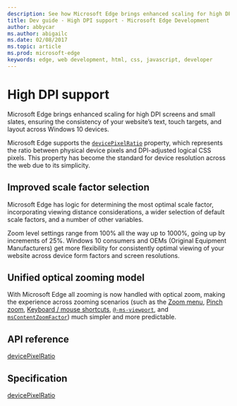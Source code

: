 ---description: See how Microsoft Edge brings enhanced scaling for high DPI screens with properties like devicePixelRatio.
title: Dev guide - High DPI support - Microsoft Edge Development
author: abbycar
ms.author: abigailc
ms.date: 02/08/2017
ms.topic: article
ms.prod: microsoft-edge
keywords: edge, web development, html, css, javascript, developer
---# High DPI supportMicrosoft Edge brings enhanced scaling for high DPI screens and small slates, ensuring the consistency of your website’s text, touch targets, and layout across Windows 10 devices.Microsoft Edge supports the  [`devicePixelRatio`](https://msdn.microsoft.com/library/dn255104) property, which represents the ratio between physical device pixels and DPI-adjusted logical CSS pixels. This property has become the standard for device resolution across the web due to its simplicity.## Improved scale factor selectionMicrosoft Edge has logic for determining the most optimal scale factor, incorporating viewing distance considerations, a wider selection of default scale factors, and a number of other variables.Zoom level settings range from 100% all the way up to 1000%, going up by increments of 25%.Windows 10 consumers and OEMs  (Original Equipment Manufacturers) get more flexibility for consistently optimal viewing of your website across device form factors and screen resolutions.## Unified optical zooming modelWith Microsoft Edge all zooming is now handled with optical zoom, making the experience across zooming scenarios (such as the [Zoom menu](http://go.microsoft.com/fwlink/p/?LinkId=614840), [Pinch zoom](https://msdn.microsoft.com/library/windows/desktop/Dn742468#inter_touch_image5), [Keyboard / mouse shortcuts](http://go.microsoft.com/fwlink/p/?LinkId=619896), [`@-ms-viewport`](https://msdn.microsoft.com/library/Hh869615), and [`msContentZoomFactor`](http://msdn.microsoft.com/library/ie/hh772066)) much simpler and more predictable.## API reference[devicePixelRatio](https://msdn.microsoft.com/library/dn255104)## Specification[devicePixelRatio](https://www.w3.org/TR/cssom-view/#dom-window-devicepixelratio)